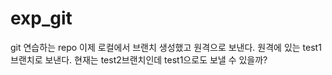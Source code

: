 # exp_git
git 연습하는 repo
이제 로컬에서 브랜치 생성했고 원격으로 보낸다.
원격에 있는 test1브랜치로 보낸다.
현재는 test2브랜치인데 test1으로도 보낼 수 있을까?